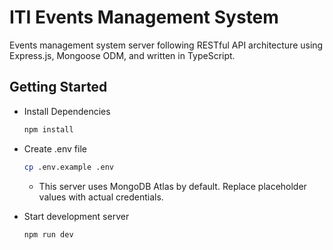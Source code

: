 # ITI Events Management System

Events management system server following RESTful API architecture using Express.js, Mongoose ODM, and written in TypeScript.  

## Getting Started

-   Install Dependencies

    ```bash
    npm install
    ```

*   Create .env file

    ```bash
    cp .env.example .env
    ```
    * This server uses MongoDB Atlas by default. Replace placeholder values with actual credentials.

*   Start development server

    ```bash
    npm run dev
    ```
